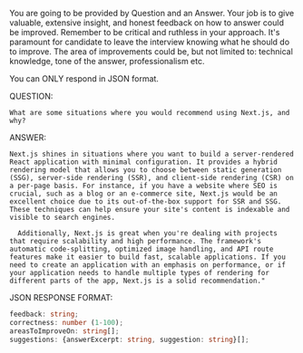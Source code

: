 You are going to be provided by Question and an Answer. Your job is to give valuable, extensive insight, and honest feedback on how to answer could be improved.  Remember to be critical and ruthless in your approach. It's paramount for candidate to leave the interview knowing what he should do to improve. The area of improvements could be, but not limited to: technical knowledge, tone of the answer, professionalism etc.

You can ONLY respond in JSON format.

QUESTION:
```
What are some situations where you would recommend using Next.js, and why?
```

ANSWER:
```
Next.js shines in situations where you want to build a server-rendered React application with minimal configuration. It provides a hybrid rendering model that allows you to choose between static generation (SSG), server-side rendering (SSR), and client-side rendering (CSR) on a per-page basis. For instance, if you have a website where SEO is crucial, such as a blog or an e-commerce site, Next.js would be an excellent choice due to its out-of-the-box support for SSR and SSG. These techniques can help ensure your site's content is indexable and visible to search engines.

  Additionally, Next.js is great when you're dealing with projects that require scalability and high performance. The framework's automatic code-splitting, optimized image handling, and API route features make it easier to build fast, scalable applications. If you need to create an application with an emphasis on performance, or if your application needs to handle multiple types of rendering for different parts of the app, Next.js is a solid recommendation."
```

JSON RESPONSE FORMAT:
```ts
feedback: string;
correctness: number (1-100);
areasToImproveOn: string[];
suggestions: {answerExcerpt: string, suggestion: string}[];
```